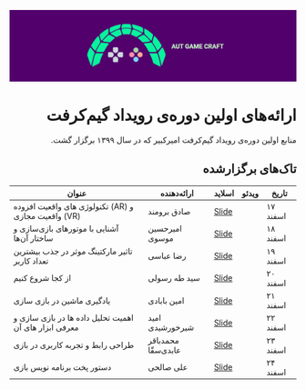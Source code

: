 ![Gamecraft](https://github.com/AUTGamecraft/1st_Year_Presentations/blob/main/Slides/AUTGamecraft.png)

<h1 dir="rtl" >
ارائه‌های اولین دوره‌ی رویداد گیم‌کرفت
</h1>

<p dir="rtl">
منابع اولین دوره‌ی رویداد گیم‌کرفت امیرکبیر که در سال ۱۳۹۹ برگزار گشت.
</p>

<h2 dir="rtl" >
تاک‌های برگزارشده
</h2>

|عنوان|ارائه‌دهنده|اسلاید|ویدئو|تاریخ|
|--|--|--|--|--|
|تکنولوژی های واقعیت افزوده (AR) و واقعیت مجازی (VR)|صادق برومند|[Slide](https://docs.google.com/presentation/d/1nKX-UCDNS0tpTBOfXtdLvK2ZsrlARP9GvyiiPttTSS0/edit#slide=id.gc526c8af1d_2_143)||۱۷ اسفند|
|آشنایی با موتورهای بازی‌سازی و ساختار آن‌ها|امیرحسین موسوی|[Slide](https://github.com/AUTGamecraft/1st_Year_Presentations/blob/main/Slides/Moosavi-GameEngines-Gamecraft.pdf)||۱۸ اسفند|
|تاثیر مارکتینگ موثر در جذب بیشترین تعداد کاربر|رضا عباسی|[Slide](https://github.com/AUTGamecraft/1st_Year_Presentations/blob/main/Slides/Abbasi-Marketing-Gamecraft.pdf)||۱۹ اسفند|
|از کجا شروع کنیم|سید طه رسولی|[Slide](https://github.com/AUTGamecraft/1st_Year_Presentations/blob/main/Slides/Rasooli-WhereToStart-Gamecraft.pdf)||۲۰ اسفند|
| یادگیری ماشین در بازی سازی|امین بابادی|[Slide](https://github.com/AUTGamecraft/1st_Year_Presentations/blob/main/Slides/Babadi-ML%20in%20Games-Gamecraft.pdf)||۲۱ اسفند|
|اهمیت تحلیل داده ها در بازی سازی و معرفی ابزار های آن|امید شیرخورشیدی|[Slide](https://github.com/AUTGamecraft/1st_Year_Presentations/blob/main/Slides/Shirkhorshidi-Data%20Presentation-GameCraft.pdf)||۲۲ اسفند|
|طراحی رابط و تجربه کاربری در بازی|محمدباقر عابدی‌سقّا |[Slide](https://github.com/AUTGamecraft/1st_Year_Presentations/blob/main/Slides/Abedi-uiux-Gamecraft.pdf)||۲۳ اسفند|
|دستور پخت برنامه نویس بازی|علی صالحی|[Slide](https://github.com/AUTGamecraft/1st_Year_Presentations/blob/main/Slides/Salehi-%D8%AF%D8%B3%D8%AA%D9%88%D8%B1%20%D9%BE%D8%AE%D8%AA%20%D8%A8%D8%B1%D9%86%D8%A7%D9%85%D9%87%20%D9%86%D9%88%DB%8C%D8%B3%20%D8%A8%D8%A7%D8%B2%DB%8C-Gamecraft.pdf)||۲۴ اسفند|
